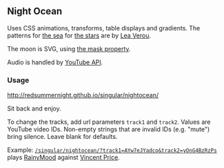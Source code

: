 ## Night Ocean

Uses CSS animations, transforms, table displays and gradients. The patterns for [the sea](http://lea.verou.me/demos/css3-patterns.html) for [the stars](http://lea.verou.me/css3patterns/) are by [Lea Verou](http://lea.verou.me/).

The moon is SVG, using [the mask property](http://www.html5rocks.com/en/tutorials/masking/adobe/#toc-the-mask-property).

Audio is handled by [YouTube API](https://developers.google.com/youtube/js_api_reference). 

### Usage

http://redsummernight.github.io/singular/nightocean/

Sit back and enjoy.

To change the tracks, add url parameters `track1` and `track2`. Values are YouTube video IDs. Non-empty strings that are invalid IDs (e.g. "mute") bring silence. Leave blank for defaults.

Example: [`/singular/nightocean/?track1=AYw7eJYadco&track2=yOnG4BzRzPs`](http://redsummernight.github.io/singular/nightocean/?track1=AYw7eJYadco&track2=yOnG4BzRzPs) plays [RainyMood](http://youtu.be/AYw7eJYadco) against [Vincent Price](http://youtu.be/yOnG4BzRzPs).
